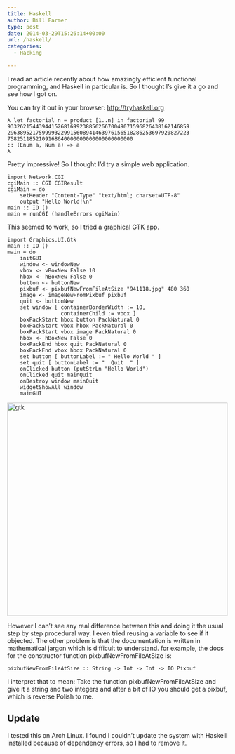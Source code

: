 ```yaml
---
title: Haskell
author: Bill Farmer
type: post
date: 2014-03-29T15:26:14+00:00
url: /haskell/
categories:
  - Hacking

---
```

I read an article recently about how amazingly efficient functional programming, and Haskell in particular is. So I thought I&#8217;s give it a go and see how I got on.

You can try it out in your browser: http://tryhaskell.org

    λ let factorial n = product [1..n] in factorial 99
    9332621544394415268169923885626670049071596826438162146859
    2963895217599993229915608941463976156518286253697920827223
    7582511852109168640000000000000000000000
    :: (Enum a, Num a) => a
    λ  

Pretty impressive! So I thought I&#8217;d try a simple web application.

    import Network.CGI
    cgiMain :: CGI CGIResult
    cgiMain = do
        setHeader "Content-Type" "text/html; charset=UTF-8"
        output "Hello World!\n"
    main :: IO ()
    main = runCGI (handleErrors cgiMain)

This seemed to work, so I tried a graphical GTK app.

    import Graphics.UI.Gtk
    main :: IO ()
    main = do
        initGUI
        window <- windowNew
        vbox <- vBoxNew False 10
        hbox <- hBoxNew False 0
        button <- buttonNew
        pixbuf <- pixbufNewFromFileAtSize "941118.jpg" 480 360
        image <- imageNewFromPixbuf pixbuf
        quit <- buttonNew
        set window [ containerBorderWidth := 10,
                     containerChild := vbox ]
        boxPackStart hbox button PackNatural 0
        boxPackStart vbox hbox PackNatural 0
        boxPackStart vbox image PackNatural 0
        hbox <- hBoxNew False 0
        boxPackEnd hbox quit PackNatural 0
        boxPackEnd vbox hbox PackNatural 0
        set button [ buttonLabel := " Hello World " ]
        set quit [ buttonLabel := "  Quit  " ]
        onClicked button (putStrLn "Hello World")
        onClicked quit mainQuit
        onDestroy window mainQuit
        widgetShowAll window
        mainGUI

[<img class="alignnone size-full wp-image-173" alt="gtk" src="http://billthefarmer.users.sourceforge.net/wordpress/wp-content/uploads/2014/03/gtk.png" width="502" height="486" srcset="http://billthefarmer.users.sourceforge.net/wordpress/wp-content/uploads/2014/03/gtk.png 502w, http://billthefarmer.users.sourceforge.net/wordpress/wp-content/uploads/2014/03/gtk-300x290.png 300w" sizes="(max-width: 502px) 100vw, 502px" />][1]

However I can&#8217;t see any real difference between this and doing it the usual step by step procedural way. I even tried reusing a variable to see if it objected. The other problem is that the documentation is written in mathematical jargon which is difficult to understand. for example, the docs for the constructor function pixbufNewFromFileAtSize is:

    pixbufNewFromFileAtSize :: String -> Int -> Int -> IO Pixbuf

I interpret that to mean: Take the function pixbufNewFromFileAtSize and give it a string and two integers and after a bit of IO you should get a pixbuf, which is reverse Polish to me.

## Update

I tested this on Arch Linux. I found I couldn&#8217;t update the system with Haskell installed because of dependency errors, so I had to remove it.

 [1]: http://billthefarmer.users.sourceforge.net/wordpress/wp-content/uploads/2014/03/gtk.png